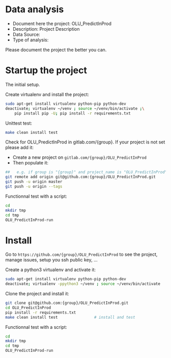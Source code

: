 # Data analysis
- Document here the project: OLU_PredictInProd
- Description: Project Description
- Data Source:
- Type of analysis:

Please document the project the better you can.

# Startup the project

The initial setup.

Create virtualenv and install the project:
```bash
sudo apt-get install virtualenv python-pip python-dev
deactivate; virtualenv ~/venv ; source ~/venv/bin/activate ;\
    pip install pip -U; pip install -r requirements.txt
```

Unittest test:
```bash
make clean install test
```

Check for OLU_PredictInProd in gitlab.com/{group}.
If your project is not set please add it:

- Create a new project on `gitlab.com/{group}/OLU_PredictInProd`
- Then populate it:

```bash
##   e.g. if group is "{group}" and project_name is "OLU_PredictInProd"
git remote add origin git@github.com:{group}/OLU_PredictInProd.git
git push -u origin master
git push -u origin --tags
```

Functionnal test with a script:

```bash
cd
mkdir tmp
cd tmp
OLU_PredictInProd-run
```

# Install

Go to `https://github.com/{group}/OLU_PredictInProd` to see the project, manage issues,
setup you ssh public key, ...

Create a python3 virtualenv and activate it:

```bash
sudo apt-get install virtualenv python-pip python-dev
deactivate; virtualenv -ppython3 ~/venv ; source ~/venv/bin/activate
```

Clone the project and install it:

```bash
git clone git@github.com:{group}/OLU_PredictInProd.git
cd OLU_PredictInProd
pip install -r requirements.txt
make clean install test                # install and test
```
Functionnal test with a script:

```bash
cd
mkdir tmp
cd tmp
OLU_PredictInProd-run
```
